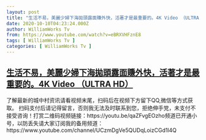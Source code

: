 ```yaml
---
layout: post
title: "生活不易，美麗少婦下海拋頭露面賺外快，活著才是最重要的。4K Video （ULTRA HD）"
date: 2020-10-10T04:23:24.000Z
author: WilliamWorks Tv
from: https://www.youtube.com/watch?v=eBRXVHFznE8
tags: [ WilliamWorks Tv ]
categories: [ WilliamWorks Tv ]
---
```

<!--1602303804000-->
[生活不易，美麗少婦下海拋頭露面賺外快，活著才是最重要的。4K Video （ULTRA HD）](https://www.youtube.com/watch?v=eBRXVHFznE8)
------

<div>
了解最新的城中村资讯请看视频末尾，扫码后在视频下方留下QQ,微信等方式获取。 扫码支付后请记得留言，否则我无法及时联系到您，拒绝伸手党，未支付不接受咨询！打赏二维码视频链接：https://youtu.be/qaZFvgEOzho频道已开通小号，以防丢失请大家订阅我的备用频道：https://www.youtube.com/channel/UCzmDgVe5QUDqLoizCGd1l4Q
</div>
